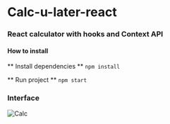 # Calc-u-later-react

### React calculator with hooks and Context API

#### How to install
** Install dependencies **
`npm install`

** Run project **
`npm start`

### Interface
![Calc](https://imgur.com/2jojOXw)
